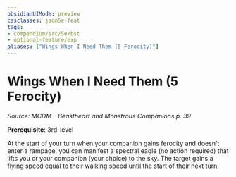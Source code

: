 ```yaml
---
obsidianUIMode: preview
cssclasses: json5e-feat
tags:
- compendium/src/5e/bst
- optional-feature/exp
aliases: ["Wings When I Need Them (5 Ferocity)"]
---
```

# Wings When I Need Them (5 Ferocity)
*Source: MCDM - Beastheart and Monstrous Companions p. 39*  

**Prerequisite**: 3rd-level

At the start of your turn when your companion gains ferocity and doesn't enter a rampage, you can manifest a spectral eagle (no action required) that lifts you or your companion (your choice) to the sky. The target gains a flying speed equal to their walking speed until the start of their next turn.